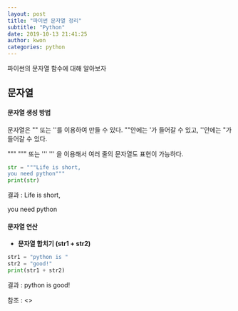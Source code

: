 ```yaml
---
layout: post
title: "파이썬 문자열 정리"
subtitle: "Python"
date: 2019-10-13 21:41:25
author: kwon
categories: python
---
```

파이썬의 문자열 함수에 대해 알아보자

## 문자열

#### 문자열 생성 방법
문자열은 "" 또는 ''를 이용하여 만들 수 있다. ""안에는 '가 들어갈 수 있고, ''안에는 "가 들어갈 수 있다.

""" """ 또는 ''' ''' 을 이용해서 여러 줄의 문자열도 표현이 가능하다.
```python
str = """Life is short,
you need python"""
print(str)
```
결과 : Life is short,

you need python

#### 문자열 연산

- **문자열 합치기 (str1 + str2)**
```python
str1 = "python is "
str2 = "good!"
print(str1 + str2)
```
결과 : python is good!


참조 :
<>
